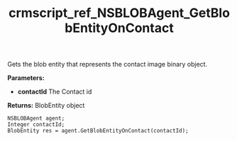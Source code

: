 ﻿---
title: crmscript_ref_NSBLOBAgent_GetBlobEntityOnContact
description: BlobEntity GetBlobEntityOnContact(Integer contactId)
intellisense: NSBLOBAgent.GetBlobEntityOnContact
keywords: NSBLOBAgent,GetBlobEntityOnContact
so.topic: reference
---

Gets the blob entity that represents the contact image binary object.

**Parameters:**
 - **contactId** The Contact id

**Returns:** BlobEntity object

```crmscript
NSBLOBAgent agent;
Integer contactId;
BlobEntity res = agent.GetBlobEntityOnContact(contactId);
```

